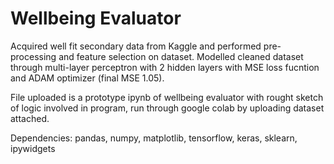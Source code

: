 # Wellbeing Evaluator
Acquired well fit secondary data from Kaggle and performed pre-processing and feature selection on dataset. Modelled cleaned dataset through multi-layer perceptron with 2 hidden layers with MSE loss fucntion and ADAM optimizer (final MSE 1.05).

File uploaded is a prototype ipynb of wellbeing evaluator with rought sketch of logic involved in program, run through google colab by uploading dataset attached.

Dependencies: pandas, numpy, matplotlib, tensorflow, keras, sklearn, ipywidgets
